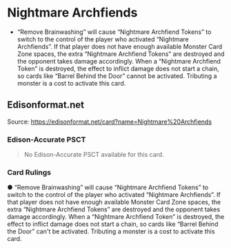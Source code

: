 # Nightmare Archfiends

*   “Remove Brainwashing” will cause “Nightmare Archfiend Tokens” to switch to the control of the player who activated “Nightmare Archfiends”. If that player does not have enough available Monster Card Zone spaces, the extra “Nightmare Archfiend Tokens” are destroyed and the opponent takes damage accordingly. When a “Nightmare Archfiend Token” is destroyed, the effect to inflict damage does not start a chain, so cards like “Barrel Behind the Door” cannot be activated. Tributing a monster is a cost to activate this card.

## Edisonformat.net

Source: https://edisonformat.net/card?name=Nightmare%20Archfiends

### Edison-Accurate PSCT

> No Edison-Accurate PSCT available for this card.

### Card Rulings

● “Remove Brainwashing” will cause “Nightmare Archfiend Tokens” to switch to the control of the player who activated “Nightmare Archfiends”. If that player does not have enough available Monster Card Zone spaces, the extra “Nightmare Archfiend Tokens” are destroyed and the opponent takes damage accordingly. When a “Nightmare Archfiend Token” is destroyed, the effect to inflict damage does not start a chain, so cards like “Barrel Behind the Door” can't be activated. Tributing a monster is a cost to activate this card.
            